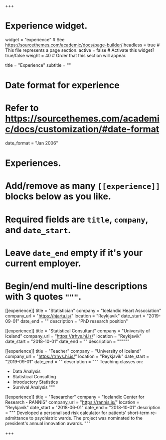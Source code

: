+++
# Experience widget.
widget = "experience"  # See https://sourcethemes.com/academic/docs/page-builder/
headless = true  # This file represents a page section.
active = false  # Activate this widget? true/false
weight = 40  # Order that this section will appear.

title = "Experience"
subtitle = ""

# Date format for experience
#   Refer to https://sourcethemes.com/academic/docs/customization/#date-format
date_format = "Jan 2006"

# Experiences.
#   Add/remove as many `[[experience]]` blocks below as you like.
#   Required fields are `title`, `company`, and `date_start`.
#   Leave `date_end` empty if it's your current employer.
#   Begin/end multi-line descriptions with 3 quotes `"""`.
[[experience]]
  title = "Statistician"
  company = "Icelandic Heart Association"
  company_url = "https://hjarta.is/"
  location = "Reykjavík"
  date_start = "2019-09-01"
  date_end = ""
  description = "PhD research position"

[[experience]]
  title = "Statistical Consultant"
  company = "University of Iceland"
  company_url = "https://trhvs.hi.is/"
  location = "Reykjavík"
  date_start = "2018-10-01"
  date_end = ""
  description = """"""
  
[[experience]]
  title = "Teacher"
  company = "University of Iceland"
  company_url = "https://trhvs.hi.is/"
  location = "Reykjavík"
  date_start = "2019-09-01"
  date_end = ""
  description = """
  Teaching classes on:<br>
  * Data Analysis
  * Statistical Consulting
  * Introductory Statistics
  * Survival Analysis
  """
  
[[experience]]
  title = "Researcher"
  company = "Icelandic Center for Research - RANNÍS"
  company_url = "https://rannis.is/"
  location = "Reykjavík"
  date_start = "2018-06-01"
  date_end = "2018-10-01"
  description = """
  Developed a personalised risk calculator for patients' short-term re-admittance to psychiatric wards. The project was nominated to the president's annual innovation awards.
  """

+++
